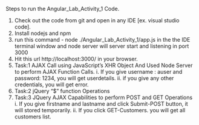 
Steps to run the Angular_Lab_Activity_1 Code.
1. Check out the code from git and open in any IDE [ex. visual studio code].
2. Install nodejs and npm 
3. run this command -  node ./Angular_Lab_Activity_1/app.js in the the IDE terminal window and node server will server start and listening in port 3000
4. Hit this url http://localhost:3000/ in your browser.
5. Task:1 AJAX Call using JavaScript’s XHR Object And Used Node Server to perform AJAX Function Calls.
  i. If you give username : auser and password: 1234, you will get userdetails.
  ii. if you give any other credentials, you will get error.
6. Task:2 jQuery “$” function Operations
7. Task:3 JQuery AJAX Capabilities to perform POST and GET Operations
  i. If you give firstname and lastname and click Submit-POST button, it will stored temporarily.
  ii. If you click GET-Customers. you will get all customers list.


